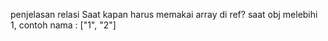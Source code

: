 penjelasan relasi 
Saat kapan harus memakai array di ref?
    saat obj melebihi 1, contoh nama : ["1", "2"]